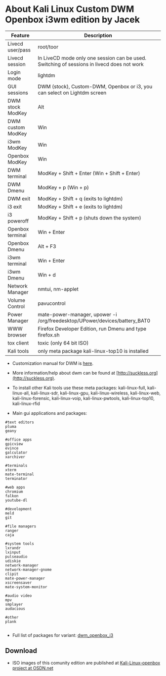 # About Kali Linux Custom DWM Openbox i3wm edition by Jacek 


|Feature           |Description                                                                         |
|------------------|------------------------------------------------------------------------------------|
|Livecd user/pass  |root/toor                                                                           |
|Livecd session    |In LiveCD mode only one session can be used. Switching of sessions in livecd does not work |
|Login mode        |lightdm                                                                             |
|GUI sessions      |DWM (stock), Custom-DWM, Openbox or i3, you can select on Lightdm screen 	        |
|DWM stock ModKey  |Alt                                                                                 |
|DWM custom ModKey |Win                                                                                 |
|i3wm ModKey       |Win                                                                                 |
|Openbox ModKey    |Win                                                                                 |
|DWM terminal      |ModKey + Shift + Enter (Win + Shift + Enter)                                        |
|DWM Dmenu         |ModKey + p (Win + p)                                                                |
|DWM exit          |ModKey + Shift + q (exits to lightdm)                                               |
|i3 exit           |ModKey + Shift + e (exits to lightdm)                                               |
|i3 poweroff       |ModKey + Shift + p (shuts down the system)                                          |
|Openbox terminal  |Win + Enter                                                                         |
|Openbox Dmenu     |Alt + F3                                                                            |
|i3wm terminal     |Win + Enter                                                                         |
|i3wm Dmenu        |Win + d                                                                             |
|Network Manager   |nmtui, nm-applet                                                                    |
|Volume Control    |pavucontrol                                                                         |
|Power Manager     |mate-power-manager, upower -i /org/freedesktop/UPower/devices/battery_BAT0          |
|WWW browser       |Firefox Developer Edition, run Dmenu and type firefox.sh                            |
|tox client        |toxic (only 64 bit ISO)                                                             |
|Kali tools        |only meta package kali-linux-top10 is installed                                     |

* Customization manual for DWM is [here](./debian-dwm.md).
* More information/help about dwm can be found at [http://suckless.org](http://suckless.org).
* To install other Kali tools use these meta packages: kali-linux-full, kali-linux-all, kali-linux-sdr, kali-linux-gpu, kali-linux-wireless, kali-linux-web, kali-linux-forensic, kali-linux-voip, kali-linux-pwtools, kali-linux-top10, kali-linux-rfid

* Main gui applications and packages: 

```
#text editors
pluma
geany

#office apps
gpicview
evince
galculator
xarchiver

#terminals
xterm 
mate-terminal
terminator

#web apps
chromium
falkon
youtube-dl

#development
meld
git

#file managers
ranger
caja

#system tools 
lxrandr
lxinput
pulseaudio
udiskie
network-manager
network-manager-gnome
clipit
mate-power-manager
xscreensaver
mate-system-monitor

#audio video
mpv
smplayer
audacious

#other
plank


```

* Full list of packages for variant: [dwm_openbox_i3](./variant-dwm_openbox_i3/package-lists/kali.list.chroot)


## Download

* ISO images of this comunity edition are published at [Kali-Linux-openbox project at OSDN.net](https://osdn.net/projects/kali-lnux-openbox/storage/kali-linux-community-releases/)









